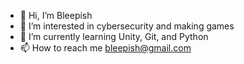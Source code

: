 - 👋 Hi, I’m Bleepish
- 👀 I’m interested in cybersecurity and making games
- 🌱 I’m currently learning Unity, Git, and Python
- 📫 How to reach me bleepish@gmail.com

<!---
Bleepish/Bleepish is a ✨ special ✨ repository because its `README.md` (this file) appears on your GitHub profile.
You can click the Preview link to take a look at your changes.
--->
